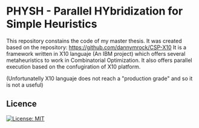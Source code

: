 # PHYSH - Parallel HYbridization for Simple Heuristics

This repository constains the code of my master thesis. It was created based on the repository: https://github.com/dannymrock/CSP-X10
It is a framework written in X10 languaje (An IBM project) which offers several metaheuristics to work in Combinatorial Optimization.
It also offers parallel execution based on the confugiration of X10 platform.

(Unfortunatelly X10 languaje does not reach a "production grade" and so it is not a useful)

## Licence
 [![License: MIT](https://img.shields.io/badge/License-MIT-yellow.svg)](https://opensource.org/licenses/MIT)
